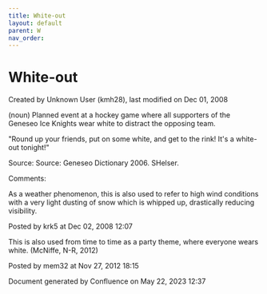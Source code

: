 ```yaml
---
title: White-out
layout: default
parent: W
nav_order:
---
```


# White-out

Created by  Unknown User (kmh28), last modified on Dec 01, 2008

(noun) Planned event at a hockey game where all supporters of the Geneseo Ice Knights wear white to distract the opposing team.

&quot;Round up your friends, put on some white, and get to the rink! It's a white-out tonight!&quot;

Source: Source: Geneseo Dictionary 2006. SHelser.

Comments:

As a weather phenomenon, this is also used to refer to high wind conditions with a very light dusting of snow which is whipped up, drastically reducing visibility.  

Posted by krk5 at Dec 02, 2008 12:07

This is also used from time to time as a party theme, where everyone wears white. (McNiffe, N-R, 2012)

Posted by mem32 at Nov 27, 2012 18:15

Document generated by Confluence on May 22, 2023 12:37


